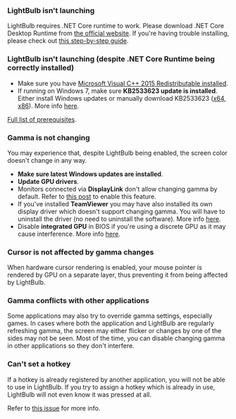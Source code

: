 ### LightBulb isn't launching

LightBulb requires .NET Core runtime to work. Please download .NET Core Desktop Runtime from [the official website](https://dotnet.microsoft.com/download/dotnet-core/3.1/runtime). If you're having trouble installing, please check out [this step-by-step guide](https://github.com/Tyrrrz/LightBulb/wiki/How-to-install-.NET-Core-runtime).

### LightBulb isn't launching (despite .NET Core Runtime being correctly installed)

- Make sure you have [Microsoft Visual C++ 2015 Redistributable installed](https://www.microsoft.com/download/details.aspx?id=52685).
- If running on Windows 7, make sure **KB2533623 update is installed**. Either install Windows updates or manually download KB2533623 ([x64](https://www.microsoft.com/en-ie/download/details.aspx?id=26764), [x86](https://www.microsoft.com/en-us/download/details.aspx?id=26767)). More info [here](https://github.com/Tyrrrz/LightBulb/pull/105#issuecomment-565435593).

[Full list of prerequisites](https://docs.microsoft.com/en-us/dotnet/core/install/dependencies?pivots=os-windows&tabs=netcore31).

### Gamma is not changing

You may experience that, despite LightBulb being enabled, the screen color doesn't change in any way.

- **Make sure latest Windows updates are installed**.
- **Update GPU drivers**.
- Monitors connected via **DisplayLink** don't allow changing gamma by default. Refer to [this post](https://support.displaylink.com/knowledgebase/articles/1886413-how-to-enable-night-light-or-f-lux-on-displaylink) to enable this feature.
- If you've installed **TeamViewer** you may have also installed its own display driver which doesn't support changing gamma. You will have to uninstall the driver (no need to uninstall the software). More info [here](https://github.com/Tyrrrz/LightBulb/issues/100#issuecomment-554009433).
- Disable **integrated GPU** in BIOS if you're using a discrete GPU as it may cause interference. More info [here](https://github.com/Tyrrrz/LightBulb/issues/130#issuecomment-565752598).

### Cursor is not affected by gamma changes

When hardware cursor rendering is enabled, your mouse pointer is rendered by GPU on a separate layer, thus preventing it from being affected by LightBulb.

### Gamma conflicts with other applications

Some applications may also try to override gamma settings, especially games. In cases where both the application and LightBulb are regularly refreshing gamma, the screen may either flicker or changes by one of the sides may not be seen. Most of the time, you can disable changing gamma in other applications so they don't interfere.

### Can't set a hotkey

If a hotkey is already registered by another application, you will not be able to use in LightBulb. If you try to assign a hotkey which is already in use, LightBulb will not even know it was pressed at all.

Refer to [this issue](https://github.com/Tyrrrz/LightBulb/issues/149#issuecomment-620044640) for more info.
